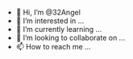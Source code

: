 - 👋 Hi, I’m @32Angel
- 👀 I’m interested in ...
- 🌱 I’m currently learning ...
- 💞️ I’m looking to collaborate on ...
- 📫 How to reach me ...

<!---
32Angel/32Angel is a ✨ special ✨ repository because its `README.md` (this file) appears on your GitHub profile.
You can click the Preview link to take a look at your changes.
--->
